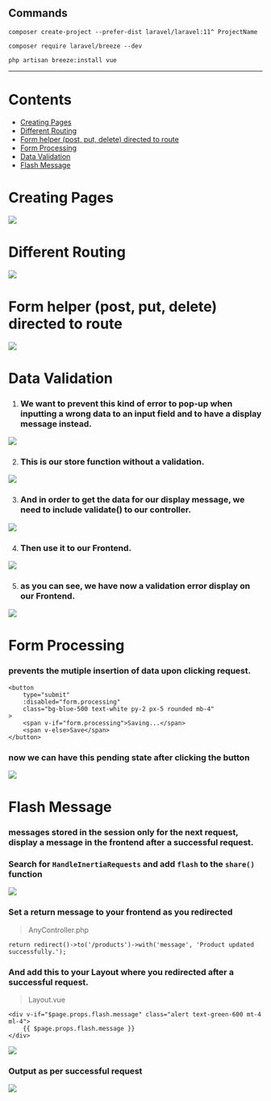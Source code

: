 ## Commands

```
composer create-project --prefer-dist laravel/laravel:11^ ProjectName
```

```
composer require laravel/breeze --dev
```

```
php artisan breeze:install vue
```

<hr>

# Contents

- [Creating Pages](#creating-pages)
- [Different Routing](#different-routing)
- [Form helper (post, put, delete) directed to route](#form-helper-post-put-delete-directed-to-route)
- [Form Processing](#form-processing)
- [Data Validation](#data-validation)
- [Flash Message](#flash-message)

# Creating Pages

<img src="./assets/Creating-Pages.png">

<br>

# Different Routing

<img src="./assets/Different-Routing-Through-Pages.png">

<br>

# Form helper (post, put, delete) directed to route

<img src="./assets/Form-Helper.png">

<br>

# Data Validation

1. ### We want to prevent this kind of error to pop-up when inputting a wrong data to an input field and to have a display message instead.

<img src="./assets/Validation.png">

2. ### This is our store function without a validation.

<img src="./assets/Validation-1.png">

3. ### And in order to get the data for our display message, we need to include validate() to our controller.

<img src="./assets/Validation-2.png">

4. ### Then use it to our Frontend.

<img src="./assets/Validation-3.png">

5. ### as you can see, we have now a validation error display on our Frontend.

<img src="./assets/Validation-4.png">

<br>

# Form Processing
### prevents the mutiple insertion of data upon clicking request.

```
<button
    type="submit"
    :disabled="form.processing"
    class="bg-blue-500 text-white py-2 px-5 rounded mb-4"
>
    <span v-if="form.processing">Saving...</span>
    <span v-else>Save</span>
</button> 
```
### now we can have this pending state after clicking the button
<img src="./assets/Form-Processing.png">

<br>

# Flash Message
### messages stored in the session only for the next request, display a message in the frontend after a successful request.

### Search for `HandleInertiaRequests` and add `flash` to the `share()` function

<img src="./assets/Shared-Data.png">

### Set a return message to your frontend as you redirected
> AnyController.php
```
return redirect()->to('/products')->with('message', 'Product updated successfully.');
```

### And add this to your Layout where you redirected after a successful request.
> Layout.vue
```
<div v-if="$page.props.flash.message" class="alert text-green-600 mt-4 ml-4">
    {{ $page.props.flash.message }}
</div>
```

<img src="./assets/Shared-Data-1.png">

### Output as per successful request

<img src="./assets/Shared-Data-3.png">
